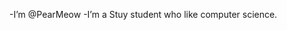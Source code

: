 -I’m @PearMeow
-I’m a Stuy student who like computer science.

<!---
PearMeow/PearMeow is a ✨ special ✨ repository because its `README.md` (this file) appears on your GitHub profile.
You can click the Preview link to take a look at your changes.
--->
